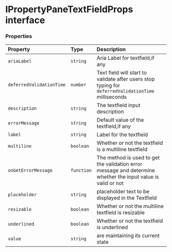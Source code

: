 # IPropertyPaneTextFieldProps interface










### Properties

| Property	   | Type	| Description|
|:-------------|:-------|:-----------|
|`ariaLabel`      | `string` | Aria Label for textfield,if any |
|`deferredValidationTime`      | `number` | Text field will start to validate after users stop typing for `deferredValidationTime` milliseconds |
|`description`      | `string` | The textfield input description |
|`errorMessage`      | `string` | Default value of the textfield,if any |
|`label`      | `string` | Label for the textfield |
|`multiline`      | `boolean` | Whether or not the textfield is a multiline textfield |
|`onGetErrorMessage`      | `function` |   The method is used to get the validation error message and determine whether the input value is valid or not |
|`placeholder`      | `string` | placeholder text to be displayed in the Textfield |
|`resizable`      | `boolean` | Whether or not the multiline textfield is resizable |
|`underlined`      | `boolean` | Whether or not the textfield is underlined |
|`value`      | `string` | are maintaining its current state |




